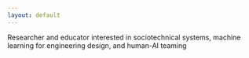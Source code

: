 ```yaml
---
layout: default
---
```

Researcher and educator interested in sociotechnical systems, machine learning for engineering design, and human-AI teaming
